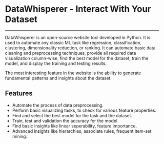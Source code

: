 # DataWhisperer - Interact With Your Dataset
<hr />

DataWhisperer is an open-source website tool developed in
Python. It is used to automate any classic ML task like 
regression, classification, clustering, dimensionality
reduction, or ranking. It can automate basic data cleaning
and preprocessing techniques, provide all required data
visualization column-wise, find the best model for the
dataset, train the model, and display the training and
testing results.

The most interesting feature in the website is the ability
to generate fundamental patterns and insights about the
dataset.

## Features
- Automate the process of data preprocessing.
- Perform basic visualizing tasks, to check for various feature properties.
- Find and select the best model for the task and the dataset.
- Train, test and validation the accuracy for the model.
- Find basic insights like linear seperability, feature importance.
- Advanced insights like hierarchies, associate rules, frequent item-set mining.